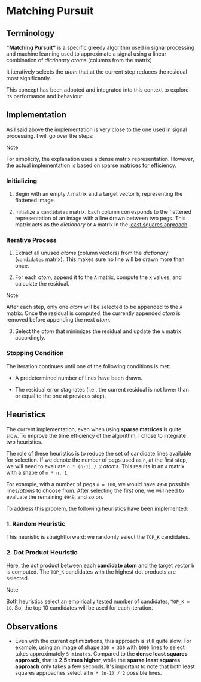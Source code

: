 # Matching Pursuit

## Terminology

**"Matching Pursuit"** is a specific greedy algorithm used in signal processing and machine learning used to approximate a signal using a linear combination of *dictionary atoms* (columns from the matrix)

It iteratively selects the *atom* that at the current step reduces the residual most significantly.

This concept has been adopted and integrated into this context to explore its performance and behaviour.

## Implementation

As I said above the implementation is very close to the one used in signal processing. I will go over the steps:

> [!NOTE]
> For simplicity, the explanation uses a dense matrix representation. However, the actual implementation is based on sparse matrices for efficiency.

### Initializing

1. Begin with an empty `A` matrix and a target vector `b`, representing the flattened image.

2. Initialize a `candidates` matrix. Each column corresponds to the flattened representation of an image with a line drawn between two pegs. This matrix acts as the *dictionary* or `A` matrix in the [least squares approach](02_least_squares.md).

### Iterative Process

1. Extract all unused *atoms* (column vectors) from the *dictionary* (`candidates` matrix). This makes sure no line will be drawn more than once.

2. For each *atom*, append it to the `A` matrix, compute the x values, and calculate the residual.

> [!NOTE]
> After each step, only one *atom* will be selected to be appended to the `A` matrix. Once the residual is computed, the currently appended *atom* is removed before appending the next *atom*.

3. Select the *atom* that minimizes the residual and update the `A` matrix accordingly.

### Stopping Condition

The iteration continues until one of the following conditions is met:

- A predetermined number of lines have been drawn.

- The residual error stagnates (i.e., the current residual is not lower than or equal to the one at previous step).

## Heuristics

The current implementation, even when using **sparse matrices** is quite slow. To improve the time efficiency of the algorithm, I chose to integrate two heuristics.

The role of these heuristics is to reduce the set of candidate lines available for selection. If we denote the number of pegs used as `n`, at the first step, we will need to evaluate `n * (n-1) / 2` *atoms*. This results in an `A` matrix with a shape of `m * n, 1`.

For example, with a number of pegs `n = 100`, we would have `4950` possible lines/*atoms* to choose from. After selecting the first one, we will need to evaluate the remaining `4949`, and so on.

To address this problem, the following heuristics have been implemented:

### 1. Random Heuristic

This heuristic is straightforward: we randomly select the `TOP_K` candidates.

### 2. Dot Product Heuristic

Here, the dot product between each **candidate atom** and the target vector `b` is computed. The `TOP_K` candidates with the highest dot products are selected.

> [!NOTE]
> Both heuristics select an empirically tested number of candidates, `TOP_K = 10`. So, the top 10 candidates will be used for each iteration.

## Observations

- Even with the current optimizations, this approach is still quite slow. For example, using an image of shape `330 x 330` with `1000` lines to select takes approximately `5 minutes`. Compared to the **dense least squares approach**, that is **2.5 times higher**, while the **sparse least squares approach** only takes a few seconds. It's important to note that both least squares approaches select all `n * (n-1) / 2` possible lines.